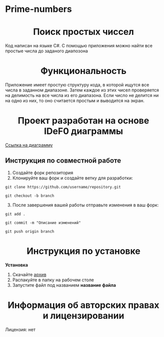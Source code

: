 # Prime-numbers

<h1 align="center">Поиск простых чиссел</h1>

Код написан на языке C#. С помощью приложения можно найти все простые  числа до заданого диапозона
<h1 align="center">Функциональность</h1>

Приложение имеет простую структуру кода, в которой ищутся все числа в заданном диапазоне. Затем каждое из этих чисел проверяется на делимость на все числа из его диапазона. Если число не делится ни на одно из них, то оно считается простым и выводится на экран.
<h1 align="center">Проект разработан на основе IDeF0 диаграммы</h1>

<a href="ссылка">Ссылка на диаграмму</a>

## Инструкция по совместной работе
1. Создайте форк репозитория
2. Клонируйте ваш форк и создайте ветку для разработки:
```
git clone https://github.com/username/repository.git
```
```
git checkout -b branch
```
3. После завершения вашей работы отправьте изменения в ваш форк:
```
git add .
```
```
git commit -m "Описание изменений"
```
```
git push origin branch
```


<h1 align="center">Инструкция по установке</h1>
<p><strong> Установка </strong></p>
<ol>
  <li>Скачайте <a href="зипка">архив</a> <strong></strong></li>
  <li>Распакуйте в папку на рабочем столе</li>
  <li>Запустите файл под названием <strong>название файла</strong></li>
</ol>

<h1 align="center">Информация об авторских правах и лицензировании</h1>
Лицензия: нет
